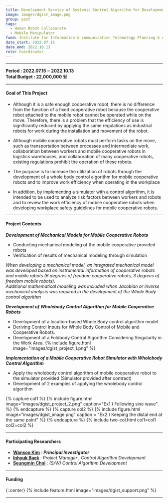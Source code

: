 ```yaml
---
title: Development Service of Systemic Control Algorithm for Development of Safety Guidelines for Mobile Cooperative Robot Workshop
image: images/dgist_image.png
group: past 
tags: 
  - Human Robot Collaborate
  - Mobile Manipulator
fund: Institute for Information & communication Technology Planning & evaluation(IITP)
date_start: 2022.07.15
date_end: 2022.10.13
role: Coordinator
---
```


***    
**<i class="fas fa-sync"></i> Period : 2022.07.15 ~ 2022.10.13**   
**<i class="fas fa-won-sign"></i> Total Budget : 22,000,000 원**    

***     
#### <i class="fas fa-edit"></i>  **Goal of This Project**
* Although it is a safe enough cooperative robot, there is no difference from the function of a fixed cooperative robot because the cooperative robot attached to the mobile robot cannot be operated while on the move. Therefore, there is a problem that the efficiency of use is significantly reduced by applying the same regulations as industrial robots for work during the installation and movement of the robot.   

* Although mobile cooperative robots must perform tasks on the move, such as transportation between processes and intermediate work, collaboration between workers and mobile cooperative robots in logistics warehouses, and collaboration of many cooperative robots, existing regulations prohibit the operation of these robots.

* The purpose is to increase the utilization of robots through the development of a whole body control algorithm for mobile cooperative robots and to improve work efficiency when operating in the workplace

* In addition, by implementing a simulator with a control algorithm, it is intended to be used to analyze risk factors between workers and robots and to review the work efficiency of mobile cooperative robots when developing workplace safety guidelines for mobile cooperative robots.

***    

#### <i class="far fa-edit"></i>  **Project Contents**   

**_Development of Mechanical Models for Mobile Cooperative Robots_**    
- Conducting mechanical modeling of the mobile cooperative provided robots 
- Verification of results of mechanical modeling through simulation    
   
*When developing a mechanical model, an integrated mechanical model was developed based on instrumental information of cooperative robots and mobile robots (6 degrees of freedom cooperative robots, 3 degrees of freedom mobile robots).*    
*Additional mathematical modeling was included when Jacobian or inverse mechanical analysis was required in the development of the Whole Body control algorithm*


**_Development of Wholebody Control Algorithm for Mobile Cooperative Robots_**
- Development of a location-based Whole Body control algorithm model.
- Deriving Control Inputs for Whole Body Control of Mobile and Cooperative Robots.
- Development of a Foldbody Control Algorithm Considering Singularity in the Work Area.
{%
  include figure.html
  image="images/dgist_project_1.png"
%}



**_Implementation of a Mobile Cooperative Robot Simulator with Wholebody Control Algorithm_**
* Apply the wholebody control algorithm of mobile cooperative robot to the simulator provided (Simulator provided after contract)
* Development of 2 examples of applying the wholebody control algorithm

{% capture col1 %}
{%
  include figure.html
  image="images/dgist_project_2.png"
  caption="Ex1 ) Following sine wave"
%}
{% endcapture %}
{% capture col2 %}
{%
  include figure.html
  image="images/dgist_image.png"
  caption = "Ex2 ) Keeping the distal end at the same point"
%}
{% endcapture %}
{% include two-col.html col1=col1 col2=col2 %}    



***    
#### **<i class="fas fa-user-circle"></i> Participating Researchers**
* [**Wansoo Kim**](http://harco.hanyang.ac.kr/members/Wansoo-Kim.html)   : **_Principal Investigator_**  
* [**Inhyuk Baek**](http://harco.hanyang.ac.kr/members/Inhyuk-Baek.html)   : *Project Manager ,  Control Algorithm Development*
* [**Seungmin Choi**](http://harco.hanyang.ac.kr/members/Seungmin-Choi.html)   : *(S/W) Control Algorithm Development*




***

#### **<i class="fas fa-money-bill-wave-alt"></i> Funding**
{:.center}
{%
  include feature.html
  image="images/dgist_support.png"
%}   
***   